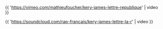 {{ 'https://vimeo.com/mathieufoucher/kery-james-lettre-republique' | video }}

{{ 'https://soundcloud.com/rap-francais/kery-james-lettre-la-r' | video }}
